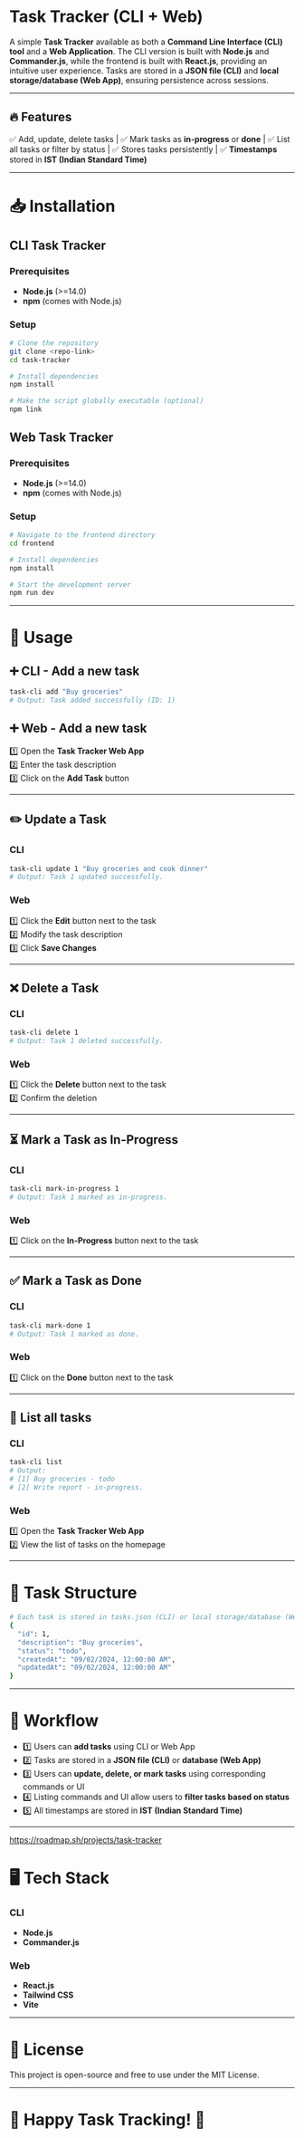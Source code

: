 # Task Tracker (CLI + Web)  
A simple **Task Tracker** available as both a **Command Line Interface (CLI) tool** and a **Web Application**. The CLI version is built with **Node.js** and **Commander.js**, while the frontend is built with **React.js**, providing an intuitive user experience. Tasks are stored in a **JSON file (CLI)** and **local storage/database (Web App)**, ensuring persistence across sessions.  

---  

## 🔥 Features  
✅ Add, update, delete tasks | ✅ Mark tasks as **in-progress** or **done** | ✅ List all tasks or filter by status | ✅ Stores tasks persistently | ✅ **Timestamps** stored in **IST (Indian Standard Time)**  

---  

# 📥 Installation  

## CLI Task Tracker  
### Prerequisites  
- **Node.js** (>=14.0)  
- **npm** (comes with Node.js)  

### Setup  
```sh
# Clone the repository  
git clone <repo-link>  
cd task-tracker  

# Install dependencies  
npm install  

# Make the script globally executable (optional)  
npm link  
```  

## Web Task Tracker  
### Prerequisites  
- **Node.js** (>=14.0)  
- **npm** (comes with Node.js)  

### Setup  
```sh
# Navigate to the frontend directory  
cd frontend  

# Install dependencies  
npm install  

# Start the development server  
npm run dev  
```  

---

# 🚀 Usage  

## ➕ CLI - Add a new task  
```sh
task-cli add "Buy groceries"  
# Output: Task added successfully (ID: 1)  
```

## ➕ Web - Add a new task  
1️⃣ Open the **Task Tracker Web App**  
2️⃣ Enter the task description  
3️⃣ Click on the **Add Task** button  

---

## ✏️ Update a Task  

### CLI  
```sh
task-cli update 1 "Buy groceries and cook dinner"  
# Output: Task 1 updated successfully.  
```

### Web  
1️⃣ Click the **Edit** button next to the task  
2️⃣ Modify the task description  
3️⃣ Click **Save Changes**  

---

## ❌ Delete a Task  

### CLI  
```sh
task-cli delete 1  
# Output: Task 1 deleted successfully.  
```

### Web  
1️⃣ Click the **Delete** button next to the task  
2️⃣ Confirm the deletion  

---

## ⏳ Mark a Task as In-Progress  

### CLI  
```sh
task-cli mark-in-progress 1  
# Output: Task 1 marked as in-progress.  
```

### Web  
1️⃣ Click on the **In-Progress** button next to the task  

---

## ✅ Mark a Task as Done  

### CLI  
```sh
task-cli mark-done 1  
# Output: Task 1 marked as done.  
```

### Web  
1️⃣ Click on the **Done** button next to the task  

---

## 📜 List all tasks  

### CLI  
```sh
task-cli list  
# Output:  
# [1] Buy groceries - todo  
# [2] Write report - in-progress.  
```

### Web  
1️⃣ Open the **Task Tracker Web App**  
2️⃣ View the list of tasks on the homepage  

---

# 📂 Task Structure  
```sh
# Each task is stored in tasks.json (CLI) or local storage/database (Web) with the following structure:
{
  "id": 1,
  "description": "Buy groceries",
  "status": "todo",
  "createdAt": "09/02/2024, 12:00:00 AM",
  "updatedAt": "09/02/2024, 12:00:00 AM"
}
```

---

# 🔄 Workflow  

- 1️⃣ Users can **add tasks** using CLI or Web App  
- 2️⃣ Tasks are stored in a **JSON file (CLI)** or **database (Web App)**  
- 3️⃣ Users can **update, delete, or mark tasks** using corresponding commands or UI  
- 4️⃣ Listing commands and UI allow users to **filter tasks based on status**  
- 5️⃣ All timestamps are stored in **IST (Indian Standard Time)**  

---

https://roadmap.sh/projects/task-tracker

# 🖥️ Tech Stack  

### CLI  
- **Node.js**  
- **Commander.js**  

### Web  
- **React.js**  
- **Tailwind CSS**  
- **Vite**  

---

# 📜 License  
This project is open-source and free to use under the MIT License.  

---

# 🎯 Happy Task Tracking! 🚀  
